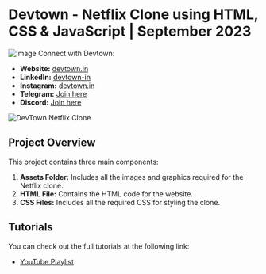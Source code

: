 # Devtown - Netflix Clone using HTML, CSS & JavaScript | September 2023
![image](https://github.com/user-attachments/assets/c8d2835f-7ba7-4154-bf24-eaabfa6668a1)
Connect with Devtown:
- **Website:** [devtown.in](https://www.devtown.in/)
- **LinkedIn:** [devtown-in](https://www.linkedin.com/company/devtown-in)
- **Instagram:** [devtown.in](https://www.instagram.com/devtown.in/)
- **Telegram:** [Join here](https://t.me/+SpGlIxJzqmZ4wpJf)
- **Discord:** [Join here](https://discord.gg/your-invite-link)

![DevTown Netflix Clone](https://github.com/user-attachments/assets/bcbef43a-028b-4953-8f0f-8a363f62e20e)

## Project Overview

This project contains three main components:
1. **Assets Folder:** Includes all the images and graphics required for the Netflix clone.
2. **HTML File:** Contains the HTML code for the website.
3. **CSS Files:** Includes all the required CSS for styling the clone.

## Tutorials

You can check out the full tutorials at the following link:
- [YouTube Playlist](https://www.youtube.com/playlist?list=PL7zl8TDRnbunIy_t-Ey13xHDcE_O0nsmg)
